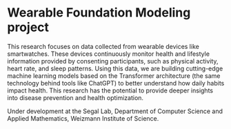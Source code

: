 # Wearable Foundation Modeling project

This research focuses on data collected from wearable devices like smartwatches. These devices continuously monitor health and lifestyle information provided by consenting participants, such as physical activity, heart rate, and sleep patterns. Using this data, we are building cutting-edge machine learning models based on the Transformer architecture (the same technology behind tools like ChatGPT) to better understand how daily habits impact health. This research has the potential to provide deeper insights into disease prevention and health optimization.

Under development at the Segal Lab, Department of Computer Science and Applied Mathematics, Weizmann Institute of Science.
